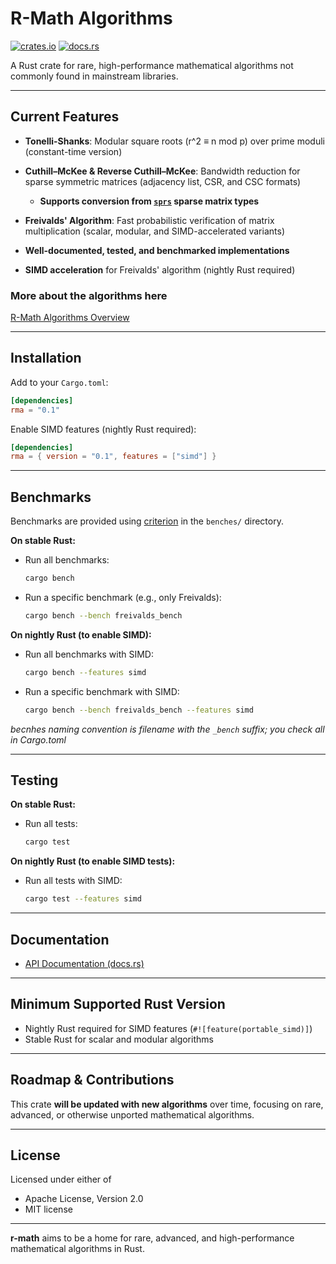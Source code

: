 # R-Math Algorithms

[![crates.io](https://img.shields.io/crates/v/rma.svg)](https://crates.io/crates/rma)
[![docs.rs](https://docs.rs/rma/badge.svg)](https://docs.rs/rma)

A Rust crate for rare, high-performance mathematical algorithms not commonly found in mainstream libraries.

---

## Current Features

- **Tonelli-Shanks**: Modular square roots (r^2 ≡ n mod p) over prime moduli (constant-time version)
- **Cuthill–McKee & Reverse Cuthill–McKee**: Bandwidth reduction for sparse symmetric matrices (adjacency list, CSR, and CSC formats)
    - **Supports conversion from [`sprs`](https://crates.io/crates/sprs) sparse matrix types**
- **Freivalds' Algorithm**: Fast probabilistic verification of matrix multiplication (scalar, modular, and SIMD-accelerated variants)

- **Well-documented, tested, and benchmarked implementations**
- **SIMD acceleration** for Freivalds' algorithm (nightly Rust required)

### More about the algorithms here

[R-Math Algorithms Overview](R-Math-Algorithms-Overwiew.md)

---

## Installation

Add to your `Cargo.toml`:

```toml
[dependencies]
rma = "0.1"
```

Enable SIMD features (nightly Rust required):

```toml
[dependencies]
rma = { version = "0.1", features = ["simd"] }
```
---

## Benchmarks

Benchmarks are provided using [criterion](https://crates.io/crates/criterion) in the `benches/` directory.

**On stable Rust:**
- Run all benchmarks:
  ```sh
  cargo bench
  ```
- Run a specific benchmark (e.g., only Freivalds):
  ```sh
  cargo bench --bench freivalds_bench
  ```

**On nightly Rust (to enable SIMD):**
- Run all benchmarks with SIMD:
  ```sh
  cargo bench --features simd
  ```
- Run a specific benchmark with SIMD:
  ```sh
  cargo bench --bench freivalds_bench --features simd
  ```

*becnhes naming convention is filename with the `_bench` suffix; you check all in Cargo.toml*

---

## Testing

**On stable Rust:**
- Run all tests:
  ```sh
  cargo test
  ```

**On nightly Rust (to enable SIMD tests):**
- Run all tests with SIMD:
  ```sh
  cargo test --features simd
  ```

---

## Documentation

- [API Documentation (docs.rs)](https://docs.rs/rma)

---

## Minimum Supported Rust Version

- Nightly Rust required for SIMD features (`#![feature(portable_simd)]`)
- Stable Rust for scalar and modular algorithms

---

## Roadmap & Contributions

This crate **will be updated with new algorithms** over time, focusing on rare, advanced, or otherwise unported mathematical algorithms.

---

## License

Licensed under either of
- Apache License, Version 2.0
- MIT license

---

**r-math** aims to be a home for rare, advanced, and high-performance mathematical algorithms in Rust.
